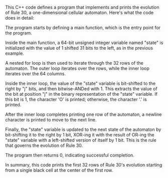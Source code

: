 This C++ code defines a program that implements and prints the evolution of Rule 30, a one-dimensional cellular automaton. Here's what the code does in detail:

The program starts by defining a main function, which is the entry point for the program.

Inside the main function, a 64-bit unsigned integer variable named "state" is initialized with the value of 1 shifted 31 bits to the left, as in the previous example.

A nested for loop is then used to iterate through the 32 rows of the automaton. The outer loop iterates over the rows, while the inner loop iterates over the 64 columns.

Inside the inner loop, the value of the "state" variable is bit-shifted to the right by "j" bits, and then bitwise-ANDed with 1. This extracts the value of the bit at position "j" in the binary representation of the "state" variable. If this bit is 1, the character 'O' is printed; otherwise, the character '.' is printed.

After the inner loop completes printing one row of the automaton, a newline character is printed to move to the next line.

Finally, the "state" variable is updated to the next state of the automaton by bit-shifting it to the right by 1 bit, XOR-ing it with the result of OR-ing the "state" variable with a left-shifted version of itself by 1 bit. This is the rule that governs the evolution of Rule 30.

The program then returns 0, indicating successful completion.

In summary, this code prints the first 32 rows of Rule 30's evolution starting from a single black cell at the center of the first row.
